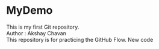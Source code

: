 # MyDemo
This is my first Git repository.
<br>
Author : Akshay Chavan
<br>
This repository is for practicing the GitHub Flow.
New code
